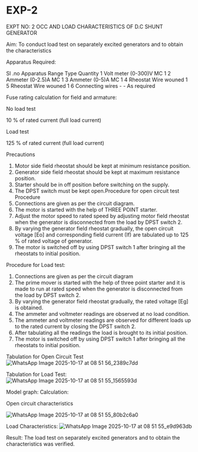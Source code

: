 # EXP-2
EXPT NO: 2 OCC AND LOAD CHARACTERISTICS OF D.C SHUNT GENERATOR

Aim:
To conduct load test on separately excited generators and to obtain the characteristics

Apparatus Required:

Sl .no	Apparatus	Range	Type	Quantity
1	Volt meter	(0-300)V	MC	1
2	Ammeter	(0-2.5)A	MC	1
3	Ammeter	(0-5)A	MC	1
4	Rheostat		Wire wouned	1
5	Rheostat		Wire wouned	1
6	Connecting wires	-	-	As required

Fuse rating calculation for field and armature:

No load test

10 % of rated current (full load current)

Load test

125 % of rated current (full load current)

Precautions

1.   Motor side field rheostat should be kept at minimum resistance position.
2.   Generator side field rheostat should be kept at maximum resistance position.
3.   Starter should be in off position before switching on the supply.
4.   The DPST switch must be kept open.Procedure for open circuit test
Procedure
1.   Connections are given as per the circuit diagram.
2.   The motor is started with the help of THREE POINT starter.
3.   Adjust the motor speed to rated speed by adjusting motor field rheostat when the generator is disconnected from the load by DPST switch 2.
4.   By  varying  the  generator  field  rheostat  gradually,  the  open  circuit  voltage  [Eo]  and corresponding field current (If) are tabulated up to 125 % of rated voltage of generator.
5.   The motor is switched off by using DPST switch 1 after bringing all the rheostats to initial position.

Procedure for Load test:

1.   Connections are given as per the circuit diagram
2.   The prime mover is started with the help of three point starter and it is made to run at rated speed when the generator is disconnected from the load by DPST switch 2.
3.   By varying the generator field rheostat gradually, the rated voltage [Eg] is obtained.
4.   The ammeter and voltmeter readings are observed at no load condition.
5.   The ammeter and voltmeter readings are observed for different loads up to the rated current by closing the DPST switch 2.
6.   After tabulating all the readings the load is brought to its initial position.
7.   The motor is switched off by using DPST switch 1 after bringing all the rheostats to initial position.

Tabulation for Open Circuit Test
![WhatsApp Image 2025-10-17 at 08 51 56_2389c7dd](https://github.com/user-attachments/assets/56b64197-1644-44e4-b82a-00ee0ab7be11)

Tabulation for Load Test:
![WhatsApp Image 2025-10-17 at 08 51 55_1565593d](https://github.com/user-attachments/assets/667aa073-b5a3-469c-8088-583b6691d4c0)

Model graph:
Calculation: 

Open circuit characteristics

  ![WhatsApp Image 2025-10-17 at 08 51 55_80b2c6a0](https://github.com/user-attachments/assets/54ab72d7-22d0-4b42-b190-d0c92d3cafbf)

Load Characteristics:
 ![WhatsApp Image 2025-10-17 at 08 51 55_e9d963db](https://github.com/user-attachments/assets/58aa14f2-203a-4588-83e0-5a9f90bfc617)

Result:
The load test on separately excited generators and to obtain the characteristics was verified.
